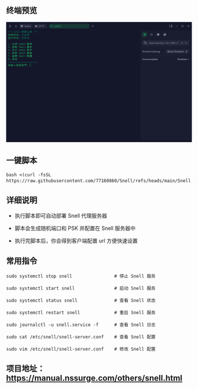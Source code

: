 ## 终端预览

![preview](image.png)


## 一键脚本

```
bash <(curl -fsSL https://raw.githubusercontent.com/77160860/Snell/refs/heads/main/Snell.sh)
```

## 详细说明

- 执行脚本即可自动部署 Snell 代理服务器

- 脚本会生成随机端口和 PSK 并配置在 Snell 服务器中

- 执行完脚本后，你会得到客户端配置 url 方便快速设置

## 常用指令

```
sudo systemctl stop snell                # 停止 Snell 服务

sudo systemctl start snell               # 启动 Snell 服务

sudo systemctl status snell              # 查看 Snell 状态

sudo systemctl restart snell             # 重启 Snell 服务

sudo journalctl -u snell.service -f      # 查看 Snell 日志

sudo cat /etc/snell/snell-server.conf    # 查看 Snell 配置

sudo vim /etc/snell/snell-server.conf    # 修改 Snell 配置
```

## 项目地址：https://manual.nssurge.com/others/snell.html


